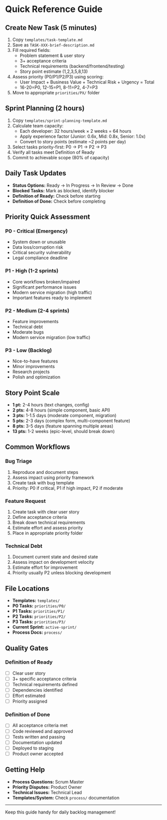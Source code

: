 # Quick Reference Guide

## Create New Task (5 minutes)
1. Copy `templates/task-template.md`
2. Save as `TASK-XXX-brief-description.md`
3. Fill required fields:
   - Problem statement & user story
   - 3+ acceptance criteria
   - Technical requirements (backend/frontend/testing)
   - Story point estimate (1,2,3,5,8,13)
4. Assess priority (P0/P1/P2/P3) using scoring:
   - User Impact + Business Value + Technical Risk + Urgency = Total
   - 16-20=P0, 12-15=P1, 8-11=P2, 4-7=P3
5. Move to appropriate `priorities/PX/` folder

## Sprint Planning (2 hours)
1. Copy `templates/sprint-planning-template.md`
2. Calculate team capacity:
   - Each developer: 32 hours/week × 2 weeks = 64 hours
   - Apply experience factor (Junior: 0.6x, Mid: 0.8x, Senior: 1.0x)
   - Convert to story points (estimate ~2 points per day)
3. Select tasks priority-first: P0 → P1 → P2 → P3
4. Verify all tasks meet Definition of Ready
5. Commit to achievable scope (80% of capacity)

## Daily Task Updates
- **Status Options:** Ready → In Progress → In Review → Done
- **Blocked Tasks:** Mark as blocked, identify blocker
- **Definition of Ready:** Check before starting
- **Definition of Done:** Check before completing

## Priority Quick Assessment
### P0 - Critical (Emergency)
- System down or unusable
- Data loss/corruption risk
- Critical security vulnerability
- Legal compliance deadline

### P1 - High (1-2 sprints)
- Core workflows broken/impaired
- Significant performance issues
- Modern service migration (high traffic)
- Important features ready to implement

### P2 - Medium (2-4 sprints)
- Feature improvements
- Technical debt
- Moderate bugs
- Modern service migration (low traffic)

### P3 - Low (Backlog)
- Nice-to-have features
- Minor improvements
- Research projects
- Polish and optimization

## Story Point Scale
- **1 pt:** 2-4 hours (text changes, config)
- **2 pts:** 4-8 hours (simple component, basic API)
- **3 pts:** 1-1.5 days (moderate component, migration)
- **5 pts:** 2-3 days (complex form, multi-component feature)
- **8 pts:** 3-5 days (feature spanning multiple areas)
- **13 pts:** 1-2 weeks (epic-level, should break down)

## Common Workflows

### Bug Triage
1. Reproduce and document steps
2. Assess impact using priority framework
3. Create task with bug template
4. Priority: P0 if critical, P1 if high impact, P2 if moderate

### Feature Request
1. Create task with clear user story
2. Define acceptance criteria
3. Break down technical requirements
4. Estimate effort and assess priority
5. Place in appropriate priority folder

### Technical Debt
1. Document current state and desired state
2. Assess impact on development velocity
3. Estimate effort for improvement
4. Priority usually P2 unless blocking development

## File Locations
- **Templates:** `templates/`
- **P0 Tasks:** `priorities/P0/`
- **P1 Tasks:** `priorities/P1/`
- **P2 Tasks:** `priorities/P2/`
- **P3 Tasks:** `priorities/P3/`
- **Current Sprint:** `active-sprint/`
- **Process Docs:** `process/`

## Quality Gates
### Definition of Ready
- [ ] Clear user story
- [ ] 3+ specific acceptance criteria
- [ ] Technical requirements defined
- [ ] Dependencies identified
- [ ] Effort estimated
- [ ] Priority assigned

### Definition of Done
- [ ] All acceptance criteria met
- [ ] Code reviewed and approved
- [ ] Tests written and passing
- [ ] Documentation updated
- [ ] Deployed to staging
- [ ] Product owner accepted

## Getting Help
- **Process Questions:** Scrum Master
- **Priority Disputes:** Product Owner
- **Technical Issues:** Technical Lead
- **Templates/System:** Check `process/` documentation

---
Keep this guide handy for daily backlog management!
